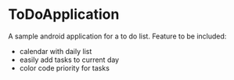 # ToDoApplication
A sample android application for a to do list.
Feature to be included:
- calendar with daily list
- easily add tasks to current day
- color code priority for tasks